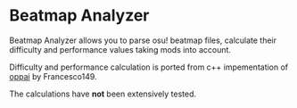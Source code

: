 # Beatmap Analyzer

Beatmap Analyzer allows you to parse osu! beatmap files, calculate their difficulty and performance values taking mods into account.

Difficulty and performance calculation is ported from c++ impementation of [oppai](https://github.com/Francesco149/oppai) by Francesco149.

The calculations have **not** been extensively tested.